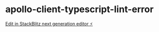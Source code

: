# apollo-client-typescript-lint-error

[Edit in StackBlitz next generation editor ⚡️](https://stackblitz.com/~/github.com/strmer15/apollo-client-typescript-lint-error)